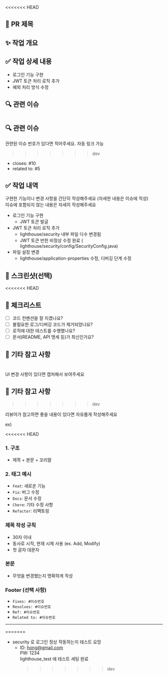<<<<<<< HEAD

## 📌 PR 제목

<!--
형식: [태그] 작업 제목
예: [feat] 사용자 로그인 기능 구현
-->

## ✨ 작업 개요

<!-- 이 PR에서 어떤 작업을 했는지 한 줄 요약 -->

## ✅ 작업 상세 내용

<!-- 구현한 기능이나 변경 사항을 자세히 적어주세요 -->

- 로그인 기능 구현
- JWT 토큰 처리 로직 추가
- 예외 처리 방식 수정

## 🔍 관련 이슈

# <!-- 관련된 이슈 번호가 있다면 적어주세요. 자동 링크 가능 -->

## 🔍 관련 이슈

관련된 이슈 번호가 있다면 적어주세요. 자동 링크 가능

> > > > > > > dev

- closes: #10
- related to: #5

## ✅ 작업 내역

구현한 기능이나 변경 사항을 간단히 작성해주세요 (자세한 내용은 이슈에 작성)  
이슈에 포함되지 않는 내용은 자세히 작성해주세요

- 로그인 기능 구현
  - JWT 토큰 발글
- JWT 토큰 처리 로직 추가
  - lighthouse/security 내부 파일 다수 변경됨
  - JWT 토큰 반한 비정상 수정 완료 ( lighthouse/security/config/SecurityConfig.java)
- 파일 설정 변경
  - lighthouse/application-properties 수정, 디버깅 단계 수정

## 📸 스크린샷(선택)

<<<<<<< HEAD

<!-- UI 변경 사항이 있다면 캡처해서 보여주세요 -->

## 📝 체크리스트

<!-- 아래 항목들을 확인해보세요. 필요 시 항목을 추가/삭제해도 됩니다. -->

- [ ] 코드 컨벤션을 잘 지켰나요?
- [ ] 불필요한 로그/디버깅 코드가 제거되었나요?
- [ ] 로직에 대한 테스트를 수행했나요?
- [ ] 문서(README, API 명세 등)가 최신인가요?

## 📎 기타 참고 사항

# <!-- 리뷰어가 참고하면 좋을 내용이 있다면 자유롭게 작성해주세요 -->

UI 변경 사항이 있다면 캡처해서 보여주세요

## 📎 기타 참고 사항

> > > > > > > dev

리뷰어가 참고하면 좋을 내용이 있다면 자유롭게 작성해주세요

ex)

<<<<<<< HEAD

### 1. 구조

- 제목 + 본문 + 꼬리말

### 2. 태그 예시

- `Feat`: 새로운 기능
- `Fix`: 버그 수정
- `Docs`: 문서 수정
- `Chore`: 기타 수정 사항
- `Refactor`: 리팩토링

### 제목 작성 규칙

- 30자 이내
- 동사로 시작, 현재 시제 사용 (ex. Add, Modify)
- 첫 글자 대문자

### 본문

- 무엇을 변경했는지 명확하게 작성

### Footer (선택 사항)

- `Fixes: #이슈번호`
- `Resolves: #이슈번호`
- `Ref: #이슈번호`
- `Related to: #이슈번호`

---

=======

- security 로 로그인 정상 작동하는지 테스트 요망
  - ID: hong@gmail.com  
     PW: 1234  
     lighthouse_test 에 테스트 세팅 완료
    > > > > > > > dev
